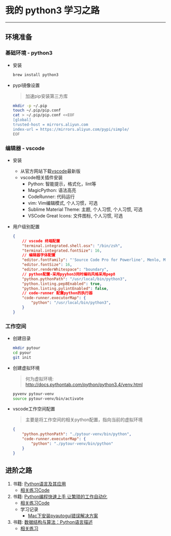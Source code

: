 # 我的 python3 学习之路
------------

## 环境准备

### 基础环境 - python3

- 安装

    ```bash
    brew install python3
    ```

- pypi镜像设置
    > 加速pip安装第三方库

    ```bash
    mkdir -p ~/.pip
    touch ~/.pip/pip.conf
    cat > ~/.pip/pip.conf <<EOF
    [global]
    trusted-host = mirrors.aliyun.com
    index-url = https://mirrors.aliyun.com/pypi/simple/
    EOF
    ```

### 编辑器 - vscode

- 安装
    - 从官方网站下载[vscode](https://code.visualstudio.com/)最新版
    - vscode相关插件安装
        - Python: 智能提示，格式化，lint等
        - MagicPython: 语法高亮
        - CodeRunner: 代码运行
        - vim: Vim编辑模式, 个人习惯，可选
        - Sublime Material Theme: 主题, 个人习惯, 个人习惯, 可选
        - VSCode Great Icons: 文件图标, 个人习惯, 可选
- 用户级别配置

    ```json
    {
        // vscode 终端配置
        "terminal.integrated.shell.osx": "/bin/zsh",
        "terminal.integrated.fontSize": 16,
        // 编辑器字体配置
        "editor.fontFamily": "'Source Code Pro for Powerline', Menlo, Monaco, 'Courier New', monospace",
        "editor.fontSize": 16,
        "editor.renderWhitespace": "boundary",
        // python配置-采用pyyhon3同时编码风格采用pep8
        "python.pythonPath": "/usr/local/bin/python3",
        "python.linting.pep8Enabled": true,
        "python.linting.pylintEnabled": false,
        // code-runner 配置python的执行器
        "code-runner.executorMap": {
            "python": "/usr/local/bin/python3",
        }
    }
    ```
### 工作空间

- 创建目录

    ```bash
    mkdir pytour
    cd pyour
    git init
    ```

- 创建虚拟环境
    > 何为虚拟环境: http://docs.pythontab.com/python/python3.4/venv.html

    ```bash
    pyvenv pytour-venv
    source pytour-venv/bin/activate
    ```

- vscode工作空间配置
    > 主要是将工作空间的相关python配置，指向当前的虚拟环境

    ```json
    {
        "python.pythonPath": "./pytour-venv/bin/python",
        "code-runner.executorMap": {
            "python": "./pytour-venv/bin/python"
        }
    }
    ```

## 进阶之路

1. 书籍: [Python语言及其应用](https://book.douban.com/subject/26675127/)
    - [相关练习Code](./src/introducing_python)
2. 书籍: [Python编程快速上手 让繁琐的工作自动化](https://book.douban.com/subject/26836700/)
    - [相关练习Code](./src/automate_python)
    - 学习记录
        - [Mac下安装pyautogui错误解决方案](./src/automate_python/docs/fix_pyautogui_install_fail.md)
3. 书籍: [数据结构与算法：Python语言描述](https://book.douban.com/subject/26702568/)
    - [相关练习](./src/algo_in_python)